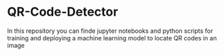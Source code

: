 # QR-Code-Detector
In this repository you can finde jupyter notebooks and python scripts for training and deploying a machine learning model to locate QR codes in an image
